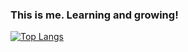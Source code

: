 ### This is me. Learning and growing!

[![Top Langs](https://github-readme-stats.vercel.app/api/top-langs/?username=TinyPlanets)](https://github.com/TinyPlanets/github-readme-stats)

<!--
**TinyPlanets/tinyplanets** is a ✨ _special_ ✨ repository because its `README.md` (this file) appears on your GitHub profile.

Here are some ideas to get you started:

- 🔭 I’m currently working on ...
- 🌱 I’m currently learning ...
- 👯 I’m looking to collaborate on ...
- 🤔 I’m looking for help with ...
- 💬 Ask me about ...
- 📫 How to reach me: ...
- 😄 Pronouns: ...
- ⚡ Fun fact: ...
-->
